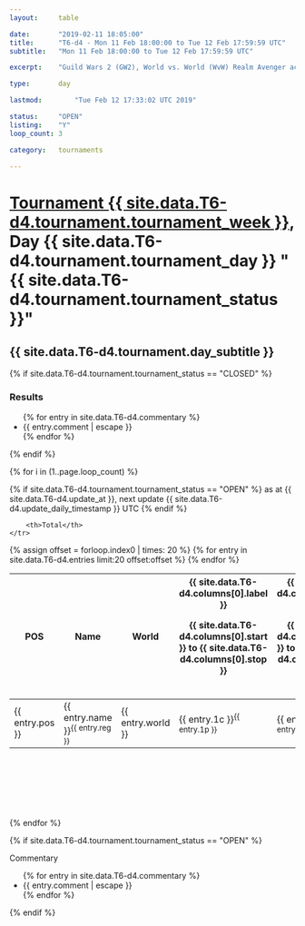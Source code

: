 ```yaml
---
layout: 	table

date: 		"2019-02-11 18:05:00"
title: 		"T6-d4 - Mon 11 Feb 18:00:00 to Tue 12 Feb 17:59:59 UTC"
subtitle: 	"Mon 11 Feb 18:00:00 to Tue 12 Feb 17:59:59 UTC"

excerpt:    "Guild Wars 2 (GW2), World vs. World (WvW) Realm Avenger achivement Tournament. \"Every Kill Counts\""

type:       day

lastmod: 		"Tue Feb 12 17:33:02 UTC 2019"

status:     "OPEN"
listing:    "Y"
loop_count: 3

category: 	tournaments

---
```

<div class="table_header">
    <h1><a href="{{ site.data.T6-d4.tournament.week_url }}">Tournament {{ site.data.T6-d4.tournament.tournament_week }}</a>, Day {{ site.data.T6-d4.tournament.tournament_day }} "{{ site.data.T6-d4.tournament.tournament_status }}"</h1>
    <h2>{{ site.data.T6-d4.tournament.day_subtitle }}</h2> 
</div>

{% if site.data.T6-d4.tournament.tournament_status == "CLOSED" %} 
<div class="commentary">
  <h3>Results</h3>
  <ul>
    {% for entry in site.data.T6-d4.commentary %}
    <li class="commentary_list">{{ entry.comment | escape }}</li>
    {% endfor %}
  </ul>
</div>
{% endif %}


{% for i in (1..page.loop_count) %}

{% if site.data.T6-d4.tournament.tournament_status == "OPEN" %} 
<span class="table_nextupdate">as at {{ site.data.T6-d4.update_at }}, next update {{ site.data.T6-d4.update_daily_timestamp }} UTC</span> 
{% endif %}

<table class="day_table">
  <colgroup>
    <col style="width:18px">
    <col style="width:55px">
    <col style="width:55px">
    <col style="width:12px">
    <col style="width:12px">
    <col style="width:12px">
    <col style="width:12px">
    <col style="width:12px">
    <col style="width:12px">
    <col style="width:12px">
    <col style="width:12px">
    <col style="width:12px">
    <col style="width:12px">
    <col style="width:12px">
    <col style="width:12px">
    <col style="width:12px">
    <col style="width:12px">
    <col style="width:12px">
    <col style="width:12px">
    <col style="width:12px">
    <col style="width:12px">
    <col style="width:12px">
    <col style="width:12px">
    <col style="width:12px">
    <col style="width:12px">
    <col style="width:12px">
    <col style="width:12px">
    <col style="width:18px">
  </colgroup>  
  <thead>
    <tr>
        <th>POS</th>
        <th class="AlignLeft">Name</th>
        <th class="AlignLeft">World</th>

<th><div class="label">{{ site.data.T6-d4.columns[0].label }}<p class="onhover">{{ site.data.T6-d4.columns[0].start }} to {{ site.data.T6-d4.columns[0].stop }}</p></div>​</th>
<th><div class="label">{{ site.data.T6-d4.columns[1].label }}<p class="onhover">{{ site.data.T6-d4.columns[1].start }} to {{ site.data.T6-d4.columns[1].stop }}</p></div>​</th>
<th><div class="label">{{ site.data.T6-d4.columns[2].label }}<p class="onhover">{{ site.data.T6-d4.columns[2].start }} to {{ site.data.T6-d4.columns[2].stop }}</p></div>​</th>
<th><div class="label">{{ site.data.T6-d4.columns[3].label }}<p class="onhover">{{ site.data.T6-d4.columns[3].start }} to {{ site.data.T6-d4.columns[3].stop }}</p></div>​</th>
<th><div class="label">{{ site.data.T6-d4.columns[4].label }}<p class="onhover">{{ site.data.T6-d4.columns[4].start }} to {{ site.data.T6-d4.columns[4].stop }}</p></div>​</th>
<th><div class="label">{{ site.data.T6-d4.columns[5].label }}<p class="onhover">{{ site.data.T6-d4.columns[5].start }} to {{ site.data.T6-d4.columns[5].stop }}</p></div>​</th>
<th><div class="label">{{ site.data.T6-d4.columns[6].label }}<p class="onhover">{{ site.data.T6-d4.columns[6].start }} to {{ site.data.T6-d4.columns[6].stop }}</p></div>​</th>
<th><div class="label">{{ site.data.T6-d4.columns[7].label }}<p class="onhover">{{ site.data.T6-d4.columns[7].start }} to {{ site.data.T6-d4.columns[7].stop }}</p></div>​</th>
<th><div class="label">{{ site.data.T6-d4.columns[8].label }}<p class="onhover">{{ site.data.T6-d4.columns[8].start }} to {{ site.data.T6-d4.columns[8].stop }}</p></div>​</th>
<th><div class="label">{{ site.data.T6-d4.columns[9].label }}<p class="onhover">{{ site.data.T6-d4.columns[9].start }} to {{ site.data.T6-d4.columns[9].stop }}</p></div>​</th>
<th><div class="label">{{ site.data.T6-d4.columns[10].label }}<p class="onhover">{{ site.data.T6-d4.columns[10].start }} to {{ site.data.T6-d4.columns[10].stop }}</p></div>​</th>

<th><div class="label">{{ site.data.T6-d4.columns[11].label }}<p class="onhover">{{ site.data.T6-d4.columns[11].start }} to {{ site.data.T6-d4.columns[11].stop }}</p></div>​</th>
<th><div class="label">{{ site.data.T6-d4.columns[12].label }}<p class="onhover">{{ site.data.T6-d4.columns[12].start }} to {{ site.data.T6-d4.columns[12].stop }}</p></div>​</th>
<th><div class="label">{{ site.data.T6-d4.columns[13].label }}<p class="onhover">{{ site.data.T6-d4.columns[13].start }} to {{ site.data.T6-d4.columns[13].stop }}</p></div>​</th>
<th><div class="label">{{ site.data.T6-d4.columns[14].label }}<p class="onhover">{{ site.data.T6-d4.columns[14].start }} to {{ site.data.T6-d4.columns[14].stop }}</p></div>​</th>
<th><div class="label">{{ site.data.T6-d4.columns[15].label }}<p class="onhover">{{ site.data.T6-d4.columns[15].start }} to {{ site.data.T6-d4.columns[15].stop }}</p></div>​</th>
<th><div class="label">{{ site.data.T6-d4.columns[16].label }}<p class="onhover">{{ site.data.T6-d4.columns[16].start }} to {{ site.data.T6-d4.columns[16].stop }}</p></div>​</th>
<th><div class="label">{{ site.data.T6-d4.columns[17].label }}<p class="onhover">{{ site.data.T6-d4.columns[17].start }} to {{ site.data.T6-d4.columns[17].stop }}</p></div>​</th>
<th><div class="label">{{ site.data.T6-d4.columns[18].label }}<p class="onhover">{{ site.data.T6-d4.columns[18].start }} to {{ site.data.T6-d4.columns[18].stop }}</p></div>​</th>
<th><div class="label">{{ site.data.T6-d4.columns[19].label }}<p class="onhover">{{ site.data.T6-d4.columns[19].start }} to {{ site.data.T6-d4.columns[19].stop }}</p></div>​</th>
<th><div class="label">{{ site.data.T6-d4.columns[20].label }}<p class="onhover">{{ site.data.T6-d4.columns[20].start }} to {{ site.data.T6-d4.columns[20].stop }}</p></div>​</th>

<th><div class="label">{{ site.data.T6-d4.columns[21].label }}<p class="onhover">{{ site.data.T6-d4.columns[21].start }} to {{ site.data.T6-d4.columns[21].stop }}</p></div>​</th>
<th><div class="label">{{ site.data.T6-d4.columns[22].label }}<p class="onhover">{{ site.data.T6-d4.columns[22].start }} to {{ site.data.T6-d4.columns[22].stop }}</p></div>​</th>
<th><div class="label">{{ site.data.T6-d4.columns[23].label }}<p class="onhover">{{ site.data.T6-d4.columns[23].start }} to {{ site.data.T6-d4.columns[23].stop }}</p></div>​</th>

        <th>Total</th>
    </tr>
  </thead>
  {% assign offset = forloop.index0 | times: 20 %}
<tbody>
{% for entry in site.data.T6-d4.entries limit:20 offset:offset %}
  <tr>
    <td class="pl{{ entry.pos }}">{{ entry.pos }}</td>
    <td class="AlignLeft">{{ entry.name }}<sup>{{ entry.reg }}</sup></td>
    <td class="AlignLeft">{{ entry.world }}</td>
    <td class="pl{{ entry.1p }}">{{ entry.1c }}<sup>{{ entry.1p }}</sup></td>
    <td class="pl{{ entry.2p }}">{{ entry.2c }}<sup>{{ entry.2p }}</sup></td>
    <td class="pl{{ entry.3p }}">{{ entry.3c }}<sup>{{ entry.3p }}</sup></td>
    <td class="pl{{ entry.4p }}">{{ entry.4c }}<sup>{{ entry.4p }}</sup></td>
    <td class="pl{{ entry.5p }}">{{ entry.5c }}<sup>{{ entry.5p }}</sup></td>
    <td class="pl{{ entry.6p }}">{{ entry.6c }}<sup>{{ entry.6p }}</sup></td>
    <td class="pl{{ entry.7p }}">{{ entry.7c }}<sup>{{ entry.7p }}</sup></td>
    <td class="pl{{ entry.8p }}">{{ entry.8c }}<sup>{{ entry.8p }}</sup></td>
    <td class="pl{{ entry.9p }}">{{ entry.9c }}<sup>{{ entry.9p }}</sup></td>
    <td class="pl{{ entry.10p }}">{{ entry.10c }}<sup>{{ entry.10p }}</sup></td>
    <td class="pl{{ entry.11p }}">{{ entry.11c }}<sup>{{ entry.11p }}</sup></td>
    <td class="pl{{ entry.12p }}">{{ entry.12c }}<sup>{{ entry.12p }}</sup></td>
    <td class="pl{{ entry.13p }}">{{ entry.13c }}<sup>{{ entry.13p }}</sup></td>
    <td class="pl{{ entry.14p }}">{{ entry.14c }}<sup>{{ entry.14p }}</sup></td>
    <td class="pl{{ entry.15p }}">{{ entry.15c }}<sup>{{ entry.15p }}</sup></td>
    <td class="pl{{ entry.16p }}">{{ entry.16c }}<sup>{{ entry.16p }}</sup></td>
    <td class="pl{{ entry.17p }}">{{ entry.17c }}<sup>{{ entry.17p }}</sup></td>
    <td class="pl{{ entry.18p }}">{{ entry.18c }}<sup>{{ entry.18p }}</sup></td>
    <td class="pl{{ entry.19p }}">{{ entry.19c }}<sup>{{ entry.19p }}</sup></td>
    <td class="pl{{ entry.20p }}">{{ entry.20c }}<sup>{{ entry.20p }}</sup></td>
    <td class="pl{{ entry.21p }}">{{ entry.21c }}<sup>{{ entry.21p }}</sup></td>
    <td class="pl{{ entry.22p }}">{{ entry.22c }}<sup>{{ entry.22p }}</sup></td>
    <td class="pl{{ entry.23p }}">{{ entry.23c }}<sup>{{ entry.23p }}</sup></td>
    <td class="pl{{ entry.24p }}">{{ entry.24c }}<sup>{{ entry.24p }}</sup></td>
    <td>{{ entry.total }}</td>
  </tr>
{% endfor %}  
</tbody>
</table>
<div class="leaderboard">
  <script async src="//pagead2.googlesyndication.com/pagead/js/adsbygoogle.js"></script>
  <!-- 728x90 -->
  <ins class="adsbygoogle"
       style="display:inline-block;width:728px;height:90px"
       data-ad-client="ca-pub-3274917281288240"
       data-ad-slot="3870538733"></ins>
  <script>
  (adsbygoogle = window.adsbygoogle || []).push({});
  </script>    
</div>
<br />
{% endfor %}

{% if site.data.T6-d4.tournament.tournament_status == "OPEN" %} 
<div class="commentary">
  <span class="commentary_title">Commentary</span>
  <ul>
    {% for entry in site.data.T6-d4.commentary %}
    <li class="commentary_list">{{ entry.comment | escape }}</li>
    {% endfor %}
  </ul>
</div>
{% endif %}


